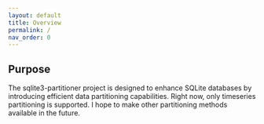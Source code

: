 ```yaml
---
layout: default
title: Overview
permalink: /
nav_order: 0
---
```




##  Purpose
The sqlite3-partitioner project is designed to enhance SQLite databases by introducing efficient data partitioning capabilities. Right now, only timeseries partitioning is supported. I hope to make other partitioning methods available in the future.


